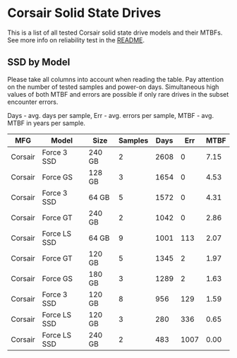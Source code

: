 Corsair Solid State Drives
==========================

This is a list of all tested Corsair solid state drive models and their MTBFs. See
more info on reliability test in the [README](https://github.com/bsdhw/SMART).

SSD by Model
------------

Please take all columns into account when reading the table. Pay attention on the
number of tested samples and power-on days. Simultaneous high values of both MTBF
and errors are possible if only rare drives in the subset encounter errors.

Days - avg. days per sample,
Err  - avg. errors per sample,
MTBF - avg. MTBF in years per sample.

| MFG       | Model              | Size   | Samples | Days  | Err   | MTBF |
|-----------|--------------------|--------|---------|-------|-------|------|
| Corsair   | Force 3 SSD        | 240 GB | 2       | 2608  | 0     | 7.15   |
| Corsair   | Force GS           | 128 GB | 3       | 1654  | 0     | 4.53   |
| Corsair   | Force 3 SSD        | 64 GB  | 5       | 1572  | 0     | 4.31   |
| Corsair   | Force GT           | 240 GB | 2       | 1042  | 0     | 2.86   |
| Corsair   | Force LS SSD       | 64 GB  | 9       | 1001  | 113   | 2.07   |
| Corsair   | Force GT           | 120 GB | 5       | 1345  | 2     | 1.97   |
| Corsair   | Force GS           | 180 GB | 3       | 1289  | 2     | 1.63   |
| Corsair   | Force 3 SSD        | 120 GB | 8       | 956   | 129   | 1.59   |
| Corsair   | Force LS SSD       | 120 GB | 3       | 280   | 336   | 0.65   |
| Corsair   | Force LS SSD       | 240 GB | 2       | 483   | 1007  | 0.00   |
